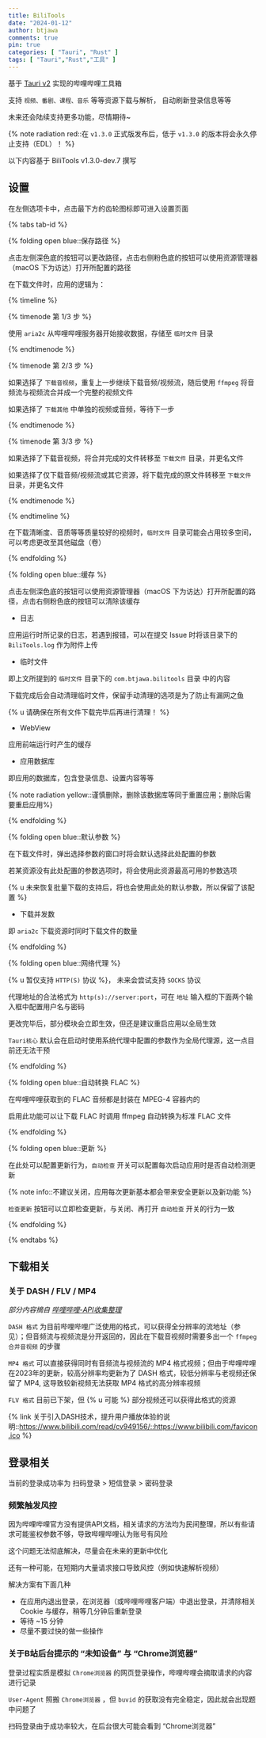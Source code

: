 ```yaml
---
title: BiliTools
date: "2024-01-12"
author: btjawa
comments: true
pin: true
categories: [ "Tauri", "Rust" ]
tags: [ "Tauri","Rust","工具" ]
---
```


基于 [Tauri v2](https://v2.tauri.app) 实现的哔哩哔哩工具箱

支持 `视频、番剧、课程、音乐` 等等资源下载与解析， 自动刷新登录信息等等

未来还会陆续支持更多功能，尽情期待~

<!-- more -->

{% note radiation red::在 `v1.3.0` 正式版发布后，低于 `v1.3.0` 的版本将会永久停止支持（EDL）！ %}

以下内容基于 BiliTools v1.3.0-dev.7 撰写

## 设置

在左侧选项卡中，点击最下方的齿轮图标即可进入设置页面

{% tabs tab-id %}

<!-- tab 存储 -->

{% folding open blue::保存路径 %}

点击左侧深色底的按钮可以更改路径，点击右侧粉色底的按钮可以使用资源管理器（macOS 下为访达）打开所配置的路径

在下载文件时，应用的逻辑为：

{% timeline %}

{% timenode 第 1/3 步 %}

使用 `aria2c` 从哔哩哔哩服务器开始接收数据，存储至 `临时文件` 目录


{% endtimenode %}

{% timenode 第 2/3 步 %}

如果选择了 `下载音视频`，重复上一步继续下载音频/视频流，随后使用 `ffmpeg` 将音频流与视频流合并成一个完整的视频文件

如果选择了 `下载其他` 中单独的视频或音频，等待下一步

{% endtimenode %}

{% timenode 第 3/3 步 %}

如果选择了下载音视频，将合并完成的文件转移至 `下载文件` 目录，并更名文件

如果选择了仅下载音频/视频流或其它资源，将下载完成的原文件转移至 `下载文件` 目录，并更名文件

{% endtimenode %}

{% endtimeline %}

在下载清晰度、音质等等质量较好的视频时，`临时文件` 目录可能会占用较多空间，可以考虑更改至其他磁盘（卷）

{% endfolding %}

{% folding open blue::缓存 %}

点击左侧深色底的按钮可以使用资源管理器（macOS 下为访达）打开所配置的路径，点击右侧粉色底的按钮可以清除该缓存

 - 日志

应用运行时所记录的日志，若遇到报错，可以在提交 Issue 时将该目录下的 `BiliTools.log` 作为附件上传

 - 临时文件

即上文所提到的 `临时文件` 目录下的 `com.btjawa.bilitools` 目录 中的内容

下载完成后会自动清理临时文件，保留手动清理的选项是为了防止有漏网之鱼

{% u 请确保在所有文件下载完毕后再进行清理！ %}

- WebView

应用前端运行时产生的缓存

 - 应用数据库

即应用的数据库，包含登录信息、设置内容等等

{% note radiation yellow::谨慎删除，删除该数据库等同于重置应用；删除后需要重启应用%}

{% endfolding %}

<!-- endtab -->

<!-- tab 下载 -->

{% folding open blue::默认参数 %}

在下载文件时，弹出选择参数的窗口时将会默认选择此处配置的参数

若某资源没有此处配置的参数选项时，将会使用此资源最高可用的参数选项

{% u 未来恢复批量下载的支持后，将也会使用此处的默认参数，所以保留了该配置 %}

 - 下载并发数

即 `aria2c` 下载资源时同时下载文件的数量

{% endfolding %}

{% folding open blue::网络代理 %}

{% u 暂仅支持 `HTTP(S)` 协议 %}， 未来会尝试支持 `SOCKS` 协议

代理地址的合法格式为 `http(s)://server:port`，可在 `地址` 输入框的下面两个输入框中配置用户名与密码

更改完毕后，部分模块会立即生效，但还是建议重启应用以全局生效

`Tauri核心` 默认会在启动时使用系统代理中配置的参数作为全局代理源，这一点目前还无法干预

{% endfolding %}

<!-- endtab -->

<!-- tab 高级 -->

{% folding open blue::自动转换 FLAC %}

在哔哩哔哩获取到的 FLAC 音频都是封装在 MPEG-4 容器内的

启用此功能可以让下载 FLAC 时调用 ffmpeg 自动转换为标准 FLAC 文件

{% endfolding %}

<!-- endtab -->

<!-- tab 关于 -->

{% folding open blue::更新 %}

在此处可以配置更新行为，`自动检查` 开关可以配置每次启动应用时是否自动检测更新

{% note info::不建议关闭，应用每次更新基本都会带来安全更新以及新功能 %}

`检查更新` 按钮可以立即检查更新，与关闭、再打开 `自动检查` 开关的行为一致

{% endfolding %}

<!-- endtab -->

{% endtabs %}

## 下载相关

### 关于 DASH / FLV / MP4

*部分内容摘自 [哔哩哔哩-API收集整理](https://socialsisteryi.github.io/bilibili-API-collect/)*

`DASH 格式` 为目前哔哩哔哩广泛使用的格式，可以获得全分辨率的流地址（参见）；但音频流与视频流是分开返回的，因此在下载音视频时需要多出一个 `ffmpeg 合并音视频` 的步骤

`MP4 格式` 可以直接获得同时有音频流与视频流的 MP4 格式视频；但由于哔哩哔哩在2023年的更新，较高分辨率均更新为了 DASH 格式，较低分辨率与老视频还保留了 MP4, 这导致较新视频无法获取 MP4 格式的高分辨率视频

`FLV 格式` 目前已下架，但 {% u 可能 %} 部分视频还可以获得此格式的资源

{% link 关于引入DASH技术，提升用户播放体验的说明::https://www.bilibili.com/read/cv949156/::https://www.bilibili.com/favicon.ico %}

## 登录相关

当前的登录成功率为 扫码登录 > 短信登录 > 密码登录

### 频繁触发风控

因为哔哩哔哩官方没有提供API文档，相关请求的方法均为民间整理，所以有些请求可能鉴权参数不够，导致哔哩哔哩认为账号有风险

这个问题无法彻底解决，尽量会在未来的更新中优化

还有一种可能，在短期内大量请求接口导致风控（例如快速解析视频）

解决方案有下面几种

 - 在应用内退出登录，在浏览器（或哔哩哔哩客户端）中退出登录，并清除相关 Cookie 与缓存，稍等几分钟后重新登录
 - 等待 ~15 分钟
 - 尽量不要过快的做一些操作

### 关于B站后台提示的 “未知设备” 与 “Chrome浏览器”

登录过程实质是模拟 `Chrome浏览器` 的网页登录操作，哔哩哔哩会摘取请求的内容进行记录

`User-Agent` 照搬 `Chrome浏览器` ，但 `buvid` 的获取没有完全稳定，因此就会出现题中问题了

扫码登录由于成功率较大，在后台很大可能会看到 “Chrome浏览器”